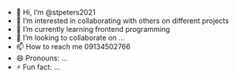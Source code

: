- 👋 Hi, I’m @stpeters2021
- 👀 I’m interested in collaborating with others on different projects
- 🌱 I’m currently learning frontend programming
- 💞️ I’m looking to collaborate on ...
- 📫 How to reach me 09134502766
- 😄 Pronouns: ...
- ⚡ Fun fact: ...

<!---
stpeters2021/stpeters2021 is a ✨ special ✨ repository because its `README.md` (this file) appears on your GitHub profile.
You can click the Preview link to take a look at your changes.
--->
